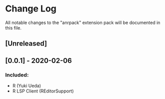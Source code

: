 # Change Log

All notable changes to the "anrpack" extension pack will be documented in this file.

## [Unreleased]

## [0.0.1] - 2020-02-06

### Included:

- R (Yuki Ueda)
- R LSP Client (REditorSupport)
